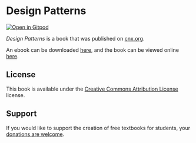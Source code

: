 # Design Patterns

[![Open in Gitpod](https://gitpod.io/button/open-in-gitpod.svg)](https://gitpod.io/from-referrer/)

_Design Patterns_ is a book that was published on [cnx.org](https://cnx.org/).

An ebook can be downloaded [here](https://github.com/cnx-user-books/cnxbook-design-patterns/releases/latest), and the book can be viewed online [here](https://github.com/cnx-user-books/cnxbook-design-patterns/releases/latest).

## License
This book is available under the [Creative Commons Attribution License](./LICENSE) license.

## Support
If you would like to support the creation of free textbooks for students, your [donations are welcome](https://riceconnect.rice.edu/donation/support-openstax-banner).
